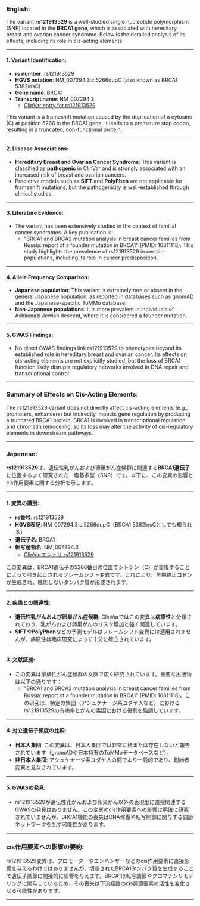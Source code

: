 ### English:
The variant **rs121913529** is a well-studied single nucleotide polymorphism (SNP) located in the **BRCA1 gene**, which is associated with hereditary breast and ovarian cancer syndrome. Below is the detailed analysis of its effects, including its role in cis-acting elements:

---

#### 1. **Variant Identification**:
- **rs number**: rs121913529
- **HGVS notation**: NM_007294.3:c.5266dupC (also known as BRCA1 5382insC)
- **Gene name**: BRCA1
- **Transcript name**: NM_007294.3  
  - [ClinVar entry for rs121913529](https://www.ncbi.nlm.nih.gov/clinvar/variation/17661/)

This variant is a frameshift mutation caused by the duplication of a cytosine (C) at position 5266 in the BRCA1 gene. It leads to a premature stop codon, resulting in a truncated, non-functional protein.

---

#### 2. **Disease Associations**:
- **Hereditary Breast and Ovarian Cancer Syndrome**: This variant is classified as **pathogenic** in ClinVar and is strongly associated with an increased risk of breast and ovarian cancers.
- Predictive models such as **SIFT** and **PolyPhen** are not applicable for frameshift mutations, but the pathogenicity is well-established through clinical studies.

---

#### 3. **Literature Evidence**:
- The variant has been extensively studied in the context of familial cancer syndromes. A key publication is:
  - "BRCA1 and BRCA2 mutation analysis in breast cancer families from Russia: report of a founder mutation in BRCA1" (PMID: 10811118). This study highlights the prevalence of rs121913529 in certain populations, including its role in cancer predisposition.

---

#### 4. **Allele Frequency Comparison**:
- **Japanese population**: This variant is extremely rare or absent in the general Japanese population, as reported in databases such as gnomAD and the Japanese-specific ToMMo database.
- **Non-Japanese populations**: It is more prevalent in individuals of Ashkenazi Jewish descent, where it is considered a founder mutation.

---

#### 5. **GWAS Findings**:
- No direct GWAS findings link rs121913529 to phenotypes beyond its established role in hereditary breast and ovarian cancer. Its effects on cis-acting elements are not explicitly studied, but the loss of BRCA1 function likely disrupts regulatory networks involved in DNA repair and transcriptional control.

---

### Summary of Effects on Cis-Acting Elements:
The rs121913529 variant does not directly affect cis-acting elements (e.g., promoters, enhancers) but indirectly impacts gene regulation by producing a truncated BRCA1 protein. BRCA1 is involved in transcriptional regulation and chromatin remodeling, so its loss may alter the activity of cis-regulatory elements in downstream pathways.

---

### Japanese:
**rs121913529**は、遺伝性乳がんおよび卵巣がん症候群に関連する**BRCA1遺伝子**に位置するよく研究された一塩基多型（SNP）です。以下に、この変異の影響とcis作用要素に関する分析を示します。

---

#### 1. **変異の識別**:
- **rs番号**: rs121913529
- **HGVS表記**: NM_007294.3:c.5266dupC（BRCA1 5382insCとしても知られる）
- **遺伝子名**: BRCA1
- **転写産物名**: NM_007294.3  
  - [ClinVarエントリ rs121913529](https://www.ncbi.nlm.nih.gov/clinvar/variation/17661/)

この変異は、BRCA1遺伝子の5266番目の位置でシトシン（C）が重複することによって引き起こされるフレームシフト変異です。これにより、早期終止コドンが生成され、機能しないタンパク質が形成されます。

---

#### 2. **疾患との関連性**:
- **遺伝性乳がんおよび卵巣がん症候群**: ClinVarではこの変異は**病原性**と分類されており、乳がんおよび卵巣がんのリスク増加と強く関連しています。
- **SIFT**や**PolyPhen**などの予測モデルはフレームシフト変異には適用されませんが、病原性は臨床研究によって十分に確立されています。

---

#### 3. **文献証拠**:
- この変異は家族性がん症候群の文脈で広く研究されています。重要な出版物は以下の通りです：
  - "BRCA1 and BRCA2 mutation analysis in breast cancer families from Russia: report of a founder mutation in BRCA1" (PMID: 10811118)。この研究は、特定の集団（アシュケナージ系ユダヤ人など）におけるrs121913529の有病率とがんの素因における役割を強調しています。

---

#### 4. **対立遺伝子頻度の比較**:
- **日本人集団**: この変異は、日本人集団では非常に稀または存在しないと報告されています（gnomADや日本特有のToMMoデータベースなど）。
- **非日本人集団**: アシュケナージ系ユダヤ人の間でより一般的であり、創始者変異と見なされています。

---

#### 5. **GWASの発見**:
- rs121913529が遺伝性乳がんおよび卵巣がん以外の表現型に直接関連するGWASの発見はありません。この変異のcis作用要素への影響は明確に研究されていませんが、BRCA1機能の喪失はDNA修復や転写制御に関与する調節ネットワークを乱す可能性があります。

---

### cis作用要素への影響の要約:
rs121913529変異は、プロモーターやエンハンサーなどのcis作用要素に直接影響を与えるわけではありませんが、切断されたBRCA1タンパク質を生成することで遺伝子調節に間接的に影響を与えます。BRCA1は転写調節やクロマチンリモデリングに関与しているため、その喪失は下流経路のcis調節要素の活性を変化させる可能性があります。

---